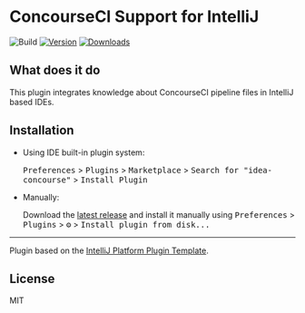 # ConcourseCI Support for IntelliJ

![Build](https://github.com/cedricziel/idea-concourse/workflows/Build/badge.svg)
[![Version](https://img.shields.io/jetbrains/plugin/v/com.github.cedricziel.ideaconcourse.svg)](https://plugins.jetbrains.com/plugin/15565-concourse-ci-support-for-intellij)
[![Downloads](https://img.shields.io/jetbrains/plugin/d/com.github.cedricziel.ideaconcourse.svg)](https://plugins.jetbrains.com/plugin/15565-concourse-ci-support-for-intellij)

## What does it do

<!-- Plugin description -->
This plugin integrates knowledge about ConcourseCI pipeline files in IntelliJ based IDEs.
<!-- Plugin description end -->

## Installation

- Using IDE built-in plugin system:
  
  <kbd>Preferences</kbd> > <kbd>Plugins</kbd> > <kbd>Marketplace</kbd> > <kbd>Search for "idea-concourse"</kbd> >
  <kbd>Install Plugin</kbd>
  
- Manually:

  Download the [latest release](https://github.com/cedricziel/idea-concourse/releases/latest) and install it manually using
  <kbd>Preferences</kbd> > <kbd>Plugins</kbd> > <kbd>⚙️</kbd> > <kbd>Install plugin from disk...</kbd>


---
Plugin based on the [IntelliJ Platform Plugin Template][template].

[template]: https://github.com/JetBrains/intellij-platform-plugin-template

## License

MIT
